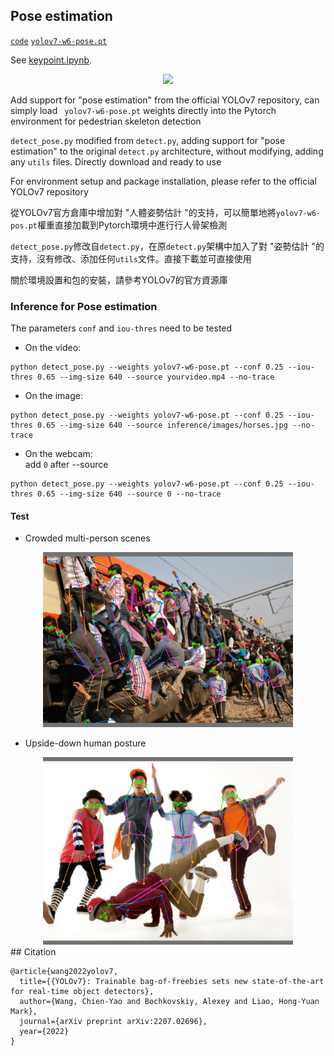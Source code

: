 
## Pose estimation

[`code`](https://github.com/WongKinYiu/yolov7/tree/pose) [`yolov7-w6-pose.pt`](https://github.com/WongKinYiu/yolov7/releases/download/v0.1/yolov7-w6-pose.pt)

See [keypoint.ipynb](https://github.com/WongKinYiu/yolov7/blob/main/tools/keypoint.ipynb).

<div align="center">
    <a href="./">
        <img src="./figure/pose.png" width="39%"/>
    </a>
</div>

Add support for "pose estimation" from the official YOLOv7 repository, can simply load ` yolov7-w6-pose.pt` weights directly into the Pytorch environment for pedestrian skeleton detection

`detect_pose.py` modified from `detect.py`, adding support for "pose estimation" to the original `detect.py` architecture, without modifying, adding any `utils` files. Directly download and ready to use

For environment setup and package installation, please refer to the official YOLOv7 repository

從YOLOv7官方倉庫中增加對 "人體姿勢估計 "的支持，可以簡單地將`yolov7-w6-pos.pt`權重直接加載到Pytorch環境中進行行人骨架檢測

`detect_pose.py`修改自`detect.py`，在原`detect.py`架構中加入了對 "姿勢估計 "的支持，沒有修改、添加任何`utils`文件。直接下載並可直接使用

關於環境設置和包的安裝，請參考YOLOv7的官方資源庫


###  Inference for Pose estimation
The parameters `conf` and `iou-thres` need to be tested
- On the video:
```
python detect_pose.py --weights yolov7-w6-pose.pt --conf 0.25 --iou-thres 0.65 --img-size 640 --source yourvideo.mp4 --no-trace
```

- On the image:
```
python detect_pose.py --weights yolov7-w6-pose.pt --conf 0.25 --iou-thres 0.65 --img-size 640 --source inference/images/horses.jpg --no-trace
```

- On the webcam:  
    add `0` after --source
```
python detect_pose.py --weights yolov7-w6-pose.pt --conf 0.25 --iou-thres 0.65 --img-size 640 --source 0 --no-trace
```

#### Test

- Crowded multi-person scenes
<div align="center">
    <a href="./">
        <img src="./figure/Crowded_people_on_the_train.jpg" width=400x/>
    </a>
</div>

- Upside-down human posture
<div align="center">
    <a href="./">
        <img src="./figure/Upside_Down_Dancer_01.jpg" width=400x/>
    </a>
</div>
## Citation

```
@article{wang2022yolov7,
  title={{YOLOv7}: Trainable bag-of-freebies sets new state-of-the-art for real-time object detectors},
  author={Wang, Chien-Yao and Bochkovskiy, Alexey and Liao, Hong-Yuan Mark},
  journal={arXiv preprint arXiv:2207.02696},
  year={2022}
}
```
